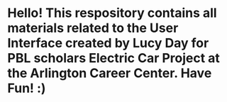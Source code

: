 # Hello! This respository contains all materials related to the User Interface created by Lucy Day for PBL scholars Electric Car Project at the Arlington Career Center. Have Fun! :)
